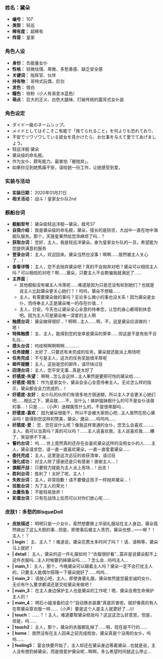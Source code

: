 ### 姓名：黛朵
* **编号：** 107
* **类型：** 轻巡
* **稀有度：** 超稀有
* **阵营：** 皇家


### 角色人设
* **身份：** 负能量女仆
* **性格：** 轻微怯懦、卑微、多愁善感、缺乏安全感
* **关键词：** 指挥官、伙伴
* **持有物：** 哥特式玩偶、巨剑
* **发色：** 银白
* **瞳色：** 玫粉（小人有渐变冰蓝色）
* **萌点：** 巨大的正义、白色大腿袜、打破传统的露背式女仆装


### 角色设定
* ダイドー級のネームシップ。
* メイドとしてはそこそこ有能で「捨てられること」を何よりも恐れており、
* 不安でソワソワしている彼女を見かけたら、お仕事を与えて愛でてあげましょう。
* 轻巡洋舰·黛朵
* 黛朵级的命名舰。
* 作为女仆，颇有能力。最害怕「被抛弃」。
* 如果你见到她焦躁不安，请给她一份工作，让她感受到爱。


### 实装与活动
* **实装日期：** 2020年01月21日
* **相关活动：** 战斗！皇家女仆队2nd


### 舰船台词
* **舰船型号：** 黛朵级轻巡洋舰—黛朵，舷号37
* **自我介绍：** 我是黛朵级的命名舰，黛朵，擅长的是防空，大战中一直在地中海舰队服务。那个，天狼星果然给您添麻烦了吗…？
* **获取台词：** 您好，主人，我是轻巡洋黛朵。身为皇家女仆队的一员，希望能为您提供满意的服务
* **登录台词：** 主人，欢迎回来。黛朵当然也没事！啊啊……居然被主人关心了…！
* **查看详情：** 主人，您不会抛弃黛朵吧？真的不会抛弃对吧？黛朵可以相信主人吗？可以相信的对吧？啊……黛朵，只要主人不会欺骗我就满足了……
* **主界面：**
  * 其他舰船没有被主人冷落呢……难道是因为只是还没有轮到她们？也就是说主人比起黛朵更关心她们？！呜呜，黛朵不想输……
  * 主人，有需要黛朵做的事吗？无论多么微小的事也没关系！因为黛朵是女仆，而侍奉主人正是黛朵唯一的存在价值…！
  * 主人，日安。今天也让黛朵全心全意的侍奉您，让您的身心都得到休息吧。因为主人可是黛朵唯一深爱的主人啊
* **触摸台词：** 黛朵做得很好…？啊啊…主人……啊，不，这是黛朵应该做的！嗯！
* **特殊触摸：** 主、主人，能得到您的宠幸是黛朵的荣幸……但这是不是有些不合礼仪…
* **摸头台词：** 呜哇啊啊啊啊啊…………
* **任务提醒：** 太好了…只要还有未完成的任务，黛朵就还能派上用场吧
* **任务完成：** 不亏是主人，这次的任务奖励很丰厚呢
* **邮件提醒：** 主人，这些是您的邮件，请尽快过目
* **回港台词：** 主人，您平安无事…真是太好了
* **好感度-失望：** 啊啊…怎么会这样…主人果然是要把可怜的黛朵给……
* **好感度-陌生：** 作为皇家女仆，黛朵会全心全意侍奉主人。无论怎么样的指示，黛朵都会全力完成的…！
* **好感度-友好：** 女仆队的伙伴们有很多地方很迷糊，所以主人才会更关心她们吧……相比之下，黛朵就……不，没什么！嫉妒姐妹舰什么的可不是女仆该做的事…！只是……（小声）迷糊属性什么的，不是很卑鄙吗…
* **好感度-喜欢：** 因为黛朵很能干，所以不会被大家担心吧…主人居然在担心黛朵吗！能得到您这样的赞美，黛朵，黛朵……呜呜呜……
* **好感度-爱：** 您、您在说什么呢？像我这样普通的女仆，您怎么会喜欢………主人，我可以当真吗？真的可以吗？……主人说喜欢我，主人说喜欢我……糟了，笑容停不下来…
* **誓约台词：** 呜……世上竟然真的还存在会喜欢黛朵这样的没用女仆的人……主人，黛朵请求您，请一直一直喜欢黛朵，一直一直爱着黛朵……
* **委托完成：** 主人，这里是这次远征的收获清单，请过目
* **强化成功：** 对主人除了感谢还是只有感谢！谢谢主人…！
* **旗舰开战：** 只要努力就能为主人派上用场…！出击！
* **胜利台词：** 胜利了！太好了呢，主人！
* **失败台词：** 主人，非常抱歉！请不要像这孩子一样抛弃黛朵…！
* **技能台词：** 为了主人的荣光！
* **血量告急：** 不能轻易放弃！
* **彩蛋台词：** 只有在战场上反而可以对你们放心呢……


### 皮肤1：多愁的BIsqueDoll
* **皮肤描述：** 明明只是一介女仆，竟然想要换上华丽礼服站在主人身边，黛朵竟然做出了这么大胆的事…但是，即使事后被主人责罚，黛朵也想…——呀？！主人！？
* **| login：** 主、主人？！难道说，黛朵花费太多时间了吗？！请、请稍等，黛朵马上就好！
* **| detail：** 主人，黛朵的这一件礼服如何？“衣服很好看”…莫非是说黛朵配不上这件衣服吗…主人时候要扔掉黛朵吗……？怎么会…呜呜主人…
* **| main_1：** 主人，那个，今晚黛朵可以跟着主人吗？黛朵一定不会打扰主人的，只要主人能偶尔搭理一下黛朵就好了……呜呜…
* **| main_2：** 请放心吧，主人，即使身着礼服，黛朵依然是您最忠诚的女仆，无论有什么要求都请还是交给黛朵来做吧！
* **| main_3：** 在主人身边保护主人也是黛朵的工作呢！嗯，黛朵会用生命保护主人的！
* **| main_4：** 明石小姐准备的这个“自动换衣装置”真是厉害呢，就好像真的有人在帮黛朵穿衣服一样……（小声）要是这个人是主人就更好了…///
* **| touch：** ……？！主人，难道要帮黛朵梳妆吗？这这这怎么好意思，但是，但是，呜……
* **| touch2：** 主人，那个，黛朵的衣服都乱掉了……啊，现在是不行的……
* **| home：** 居然没有在主人回来之前完成梳妆，黛朵真是个没用的女仆，呜呜……
* **| feeling5：** 宴会快要开始了，主人却还在黛朵身边等着黛朵…也就是说，主人没有想扔掉黛朵，而是很爱护黛朵呢…啊啊，多么希望时间就这么停止…
